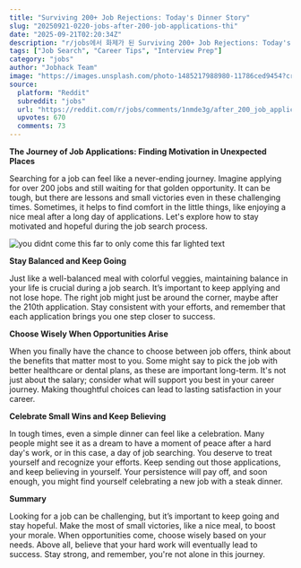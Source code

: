 ```yaml
---
title: "Surviving 200+ Job Rejections: Today's Dinner Story"
slug: "20250921-0220-jobs-after-200-job-applications-thi"
date: "2025-09-21T02:20:34Z"
description: "r/jobs에서 화제가 된 Surviving 200+ Job Rejections: Today's Dinner Story에 대한 깊이 있는 분석과 인사이트"
tags: ["Job Search", "Career Tips", "Interview Prep"]
category: "jobs"
author: "Jobhack Team"
image: "https://images.unsplash.com/photo-1485217988980-11786ced9454?crop=entropy&cs=tinysrgb&fit=max&fm=jpg&ixid=M3w3OTU0NDF8MHwxfHNlYXJjaHwzMXx8am9iJTIwc2VhcmNofGVufDF8MHx8fDE3NTg0MjEyMjN8MA&ixlib=rb-4.1.0&q=80&w=1080"
source:
  platform: "Reddit"
  subreddit: "jobs"
  url: "https://reddit.com/r/jobs/comments/1nmde3g/after_200_job_applications_this_is_my_dinner_for/"
  upvotes: 670
  comments: 73
---
```


**The Journey of Job Applications: Finding Motivation in Unexpected Places**

Searching for a job can feel like a never-ending journey. Imagine applying for over 200 jobs and still waiting for that golden opportunity. It can be tough, but there are lessons and small victories even in these challenging times. Sometimes, it helps to find comfort in the little things, like enjoying a nice meal after a long day of applications. Let's explore how to stay motivated and hopeful during the job search process.

![you didnt come this far to only come this far lighted text](https://images.unsplash.com/photo-1552508744-1696d4464960?crop=entropy&cs=tinysrgb&fit=max&fm=jpg&ixid=M3w3OTU0NDF8MHwxfHNlYXJjaHw0OHx8Y2FyZWVyfGVufDF8MHx8fDE3NTg0MjEyMjR8MA&ixlib=rb-4.1.0&q=80&w=1080)

**Stay Balanced and Keep Going**

Just like a well-balanced meal with colorful veggies, maintaining balance in your life is crucial during a job search. It’s important to keep applying and not lose hope. The right job might just be around the corner, maybe after the 210th application. Stay consistent with your efforts, and remember that each application brings you one step closer to success.

**Choose Wisely When Opportunities Arise**

When you finally have the chance to choose between job offers, think about the benefits that matter most to you. Some might say to pick the job with better healthcare or dental plans, as these are important long-term. It's not just about the salary; consider what will support you best in your career journey. Making thoughtful choices can lead to lasting satisfaction in your career.

**Celebrate Small Wins and Keep Believing**

In tough times, even a simple dinner can feel like a celebration. Many people might see it as a dream to have a moment of peace after a hard day's work, or in this case, a day of job searching. You deserve to treat yourself and recognize your efforts. Keep sending out those applications, and keep believing in yourself. Your persistence will pay off, and soon enough, you might find yourself celebrating a new job with a steak dinner.

**Summary**

Looking for a job can be challenging, but it’s important to keep going and stay hopeful. Make the most of small victories, like a nice meal, to boost your morale. When opportunities come, choose wisely based on your needs. Above all, believe that your hard work will eventually lead to success. Stay strong, and remember, you're not alone in this journey.
